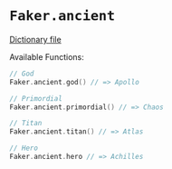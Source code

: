 # `Faker.ancient`

[Dictionary file](../src/main/resources/locales/en/ancient.yml)

Available Functions:  
```kotlin
// God
Faker.ancient.god() // => Apollo

// Primordial 
Faker.ancient.primordial() // => Chaos

// Titan
Faker.ancient.titan() // => Atlas

// Hero
Faker.ancient.hero // => Achilles

```